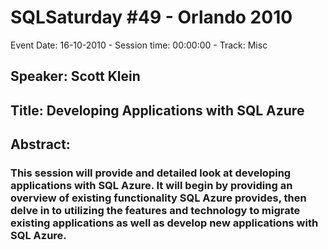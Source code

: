 # SQLSaturday #49 - Orlando 2010
Event Date: 16-10-2010 - Session time: 00:00:00 - Track: Misc
## Speaker: Scott Klein
## Title: Developing Applications with SQL Azure
## Abstract:
### This session will provide and detailed look at developing applications with SQL Azure. It will begin by providing an overview of existing functionality SQL Azure provides, then delve in to utilizing the features and technology to migrate existing applications as well as develop new applications with SQL Azure.
